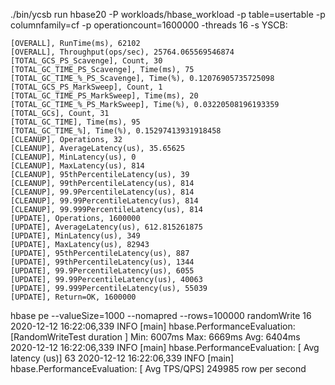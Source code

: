 ./bin/ycsb run hbase20 -P workloads/hbase_workload -p table=usertable -p columnfamily=cf -p operationcount=1600000 -threads 16 -s
YSCB:
```
[OVERALL], RunTime(ms), 62102
[OVERALL], Throughput(ops/sec), 25764.065569546874
[TOTAL_GCS_PS_Scavenge], Count, 30
[TOTAL_GC_TIME_PS_Scavenge], Time(ms), 75
[TOTAL_GC_TIME_%_PS_Scavenge], Time(%), 0.12076905735725098
[TOTAL_GCS_PS_MarkSweep], Count, 1
[TOTAL_GC_TIME_PS_MarkSweep], Time(ms), 20
[TOTAL_GC_TIME_%_PS_MarkSweep], Time(%), 0.03220508196193359
[TOTAL_GCs], Count, 31
[TOTAL_GC_TIME], Time(ms), 95
[TOTAL_GC_TIME_%], Time(%), 0.15297413931918458
[CLEANUP], Operations, 32
[CLEANUP], AverageLatency(us), 35.65625
[CLEANUP], MinLatency(us), 0
[CLEANUP], MaxLatency(us), 814
[CLEANUP], 95thPercentileLatency(us), 39
[CLEANUP], 99thPercentileLatency(us), 814
[CLEANUP], 99.9PercentileLatency(us), 814
[CLEANUP], 99.99PercentileLatency(us), 814
[CLEANUP], 99.999PercentileLatency(us), 814
[UPDATE], Operations, 1600000
[UPDATE], AverageLatency(us), 612.815261875
[UPDATE], MinLatency(us), 349
[UPDATE], MaxLatency(us), 82943
[UPDATE], 95thPercentileLatency(us), 887
[UPDATE], 99thPercentileLatency(us), 1344
[UPDATE], 99.9PercentileLatency(us), 6055
[UPDATE], 99.99PercentileLatency(us), 40063
[UPDATE], 99.999PercentileLatency(us), 55039
[UPDATE], Return=OK, 1600000
```
hbase pe --valueSize=1000 --nomapred --rows=100000 randomWrite 16
2020-12-12 16:22:06,339 INFO  [main] hbase.PerformanceEvaluation: [RandomWriteTest duration ]	Min: 6007ms	Max: 6669ms	Avg: 6404ms
2020-12-12 16:22:06,339 INFO  [main] hbase.PerformanceEvaluation: [ Avg latency (us)]	63
2020-12-12 16:22:06,339 INFO  [main] hbase.PerformanceEvaluation: [ Avg TPS/QPS]	249985	 row per second